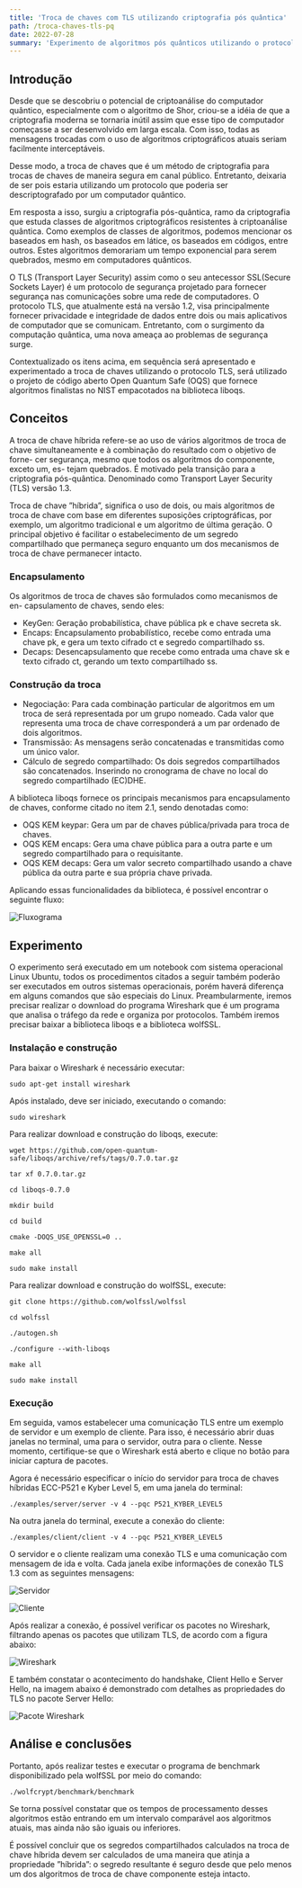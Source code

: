 ```yaml
---
title: 'Troca de chaves com TLS utilizando criptografia pós quântica'
path: /troca-chaves-tls-pq
date: 2022-07-28
summary: 'Experimento de algoritmos pós quânticos utilizando o protocolo TLS na troca de chaves.'
---
```


## Introdução
Desde que se descobriu o potencial de criptoanálise do computador quântico,
especialmente com o algoritmo de Shor, criou-se a idéia de que a criptografia
moderna se tornaria inútil assim que esse tipo de computador começasse a ser
desenvolvido em larga escala. Com isso, todas as mensagens trocadas com o
uso de algoritmos criptográficos atuais seriam facilmente interceptáveis.

Desse modo, a troca de chaves que é um método de criptografia para trocas de chaves de maneira segura em canal público. Entretanto, deixaria de ser pois estaria utilizando um protocolo que poderia ser descriptografado por um computador quântico.

Em resposta a isso, surgiu a criptografia pós-quântica, ramo da criptografia que estuda classes de algoritmos criptográficos resistentes à criptoanálise quântica. Como exemplos de classes de algoritmos, podemos mencionar os baseados em hash, os baseados em látice, os baseados em códigos, entre outros. Estes algoritmos demorariam um tempo exponencial para serem quebrados, mesmo em computadores quânticos.

O TLS (Transport Layer Security) assim como o seu antecessor SSL(Secure Sockets Layer) é um protocolo de segurança projetado para fornecer segurança nas comunicações sobre uma rede de computadores. O protocolo TLS, que atualmente está na versão 1.2, visa principalmente fornecer privacidade e integridade de dados entre dois ou mais aplicativos de computador que se comunicam. Entretanto, com o surgimento da computação quântica, uma nova ameaça ao problemas de segurança surge.

Contextualizado os itens acima, em sequência será apresentado e experimentado a troca de chaves utilizando o protocolo TLS, será utilizado o projeto de código aberto Open Quantum Safe (OQS) que fornece algoritmos finalistas no NIST empacotados na biblioteca liboqs.

## Conceitos

A troca de chave hı́brida refere-se ao uso de vários algoritmos de troca de
chave simultaneamente e à combinação do resultado com o objetivo de forne-
cer segurança, mesmo que todos os algoritmos do componente, exceto um, es-
tejam quebrados. É motivado pela transição para a criptografia pós-quântica.
Denominado como Transport Layer Security (TLS) versão 1.3.

Troca de chave ”hı́brida”, significa o uso de dois, ou mais algoritmos de troca de chave com base em diferentes suposições criptográficas, por exemplo, um algoritmo tradicional e um algoritmo de última geração. O principal objetivo é facilitar o estabelecimento de um segredo compartilhado que permaneça seguro enquanto um dos mecanismos de troca de chave permanecer intacto.

### Encapsulamento
Os algoritmos de troca de chaves são formulados como mecanismos de en-
capsulamento de chaves, sendo eles:
- KeyGen: Geração probabilı́stica, chave pública pk e chave secreta sk.
- Encaps: Encapsulamento probabilı́stico, recebe como entrada uma chave
pk, e gera um texto cifrado ct e segredo compartilhado ss.
- Decaps: Desencapsulamento que recebe como entrada uma chave sk e
texto cifrado ct, gerando um texto compartilhado ss.

### Construção da troca
- Negociação: Para cada combinação particular de algoritmos em um
troca de será representada por um grupo nomeado. Cada valor que
representa uma troca de chave corresponderá a um par ordenado de
dois algoritmos.
- Transmissão: As mensagens serão concatenadas e transmitidas como
um único valor.
- Cálculo de segredo compartilhado: Os dois segredos compartilhados são
concatenados. Inserindo no cronograma de chave no local do segredo
compartilhado (EC)DHE.

A biblioteca liboqs fornece os principais mecanismos para encapsulamento
de chaves, conforme citado no item 2.1, sendo denotadas como:

- OQS KEM keypar: Gera um par de chaves pública/privada para
troca de chaves.
- OQS KEM encaps: Gera uma chave pública para a outra parte e um
segredo compartilhado para o requisitante.
- OQS KEM decaps: Gera um valor secreto compartilhado usando a
chave pública da outra parte e sua própria chave privada.

Aplicando essas funcionalidades da biblioteca, é possı́vel encontrar o seguinte fluxo:

![Fluxograma](https://raw.githubusercontent.com/rafaelbcastilhos/rafaelbcastilhos.github.io/main/post/images/troca-chave-tls-pq-fluxo.png)

## Experimento
O experimento será executado em um notebook com sistema operacional Linux Ubuntu, todos os procedimentos citados a seguir também poderão ser executados em outros sistemas operacionais, porém haverá diferença em alguns comandos que são especiais do Linux. Preambularmente, iremos precisar realizar o download do programa Wireshark que é um programa que analisa o tráfego da rede e organiza por protocolos. Também iremos precisar baixar a biblioteca liboqs e a biblioteca wolfSSL.

### Instalação e construção 

Para baixar o Wireshark é necessário executar:
```
sudo apt-get install wireshark
```
Após instalado, deve ser iniciado, executando o comando:
```
sudo wireshark
```
Para realizar download e construção do liboqs, execute:
```
wget https://github.com/open-quantum-safe/liboqs/archive/refs/tags/0.7.0.tar.gz

tar xf 0.7.0.tar.gz

cd liboqs-0.7.0

mkdir build

cd build

cmake -DOQS_USE_OPENSSL=0 ..

make all

sudo make install
```

Para realizar download e construção do wolfSSL, execute:
```
git clone https://github.com/wolfssl/wolfssl

cd wolfssl

./autogen.sh

./configure --with-liboqs

make all

sudo make install
```

### Execução

Em seguida, vamos estabelecer uma comunicação TLS entre um exemplo de servidor e um exemplo de cliente. Para isso, é necessário abrir duas janelas no terminal, uma para o servidor, outra para o cliente. Nesse momento, certifique-se que o Wireshark está aberto e clique no botão para iniciar captura de pacotes.

Agora é necessário especificar o inı́cio do servidor para troca de chaves
hı́bridas ECC-P521 e Kyber Level 5, em uma janela do terminal:
```
./examples/server/server -v 4 --pqc P521_KYBER_LEVEL5
```
Na outra janela do terminal, execute a conexão do cliente:
```
./examples/client/client -v 4 --pqc P521_KYBER_LEVEL5
```

O servidor e o cliente realizam uma conexão TLS e uma comunicação com mensagem de ida e volta. Cada janela exibe informações de conexão TLS 1.3 com as seguintes mensagens:

![Servidor](https://raw.githubusercontent.com/rafaelbcastilhos/rafaelbcastilhos.github.io/main/post/images/troca-chave-tls-pq-servidor.png)

![Cliente](https://raw.githubusercontent.com/rafaelbcastilhos/rafaelbcastilhos.github.io/main/post/images/troca-chave-tls-pq-cliente.png)

Após realizar a conexão, é possı́vel verificar os pacotes no Wireshark, filtrando apenas os pacotes que utilizam TLS, de acordo com a figura abaixo:

![Wireshark](https://raw.githubusercontent.com/rafaelbcastilhos/rafaelbcastilhos.github.io/main/post/images/troca-chave-tls-pq-wireshark.png)

E também constatar o acontecimento do handshake, Client Hello e Server Hello, na imagem abaixo é demonstrado com detalhes as propriedades do TLS no pacote Server Hello:

![Pacote Wireshark](https://raw.githubusercontent.com/rafaelbcastilhos/rafaelbcastilhos.github.io/main/post/images/troca-chave-tls-pq-pacote.png)

## Análise e conclusões
Portanto, após realizar testes e executar o programa de benchmark disponibilizado pela wolfSSL por meio do comando:
```
./wolfcrypt/benchmark/benchmark
```
Se torna possı́vel constatar que os tempos de processamento desses algoritmos
estão entrando em um intervalo comparável aos algoritmos atuais, mas ainda
não são iguais ou inferiores.

É possı́vel concluir que os segredos compartilhados calculados na troca
de chave hı́brida devem ser calculados de uma maneira que atinja a propriedade ”hı́brida”: o segredo resultante é seguro desde que pelo menos um dos algoritmos de troca de chave componente esteja intacto.

